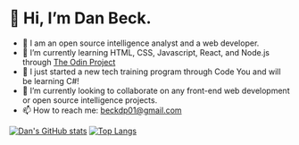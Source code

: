 # 👋 Hi, I’m Dan Beck. 
- 👀 I am an open source intelligence analyst and a web developer.
- 🌱 I’m currently learning HTML, CSS, Javascript, React, and Node.js through [The Odin Project](https://www.theodinproject.com/)
- 🌱 I just started a new tech training program through Code You and will be learning C#!
- 💞️ I’m currently looking to collaborate on any front-end web development or open source intelligence projects.
- 📫 How to reach me: beckdp01@gmail.com

[![Dan's GitHub stats](https://github-readme-stats.vercel.app/api?username=dp-beck)](https://github.com/anuraghazra/github-readme-stats)
[![Top Langs](https://github-readme-stats.vercel.app/api/top-langs/?username=dp-beck)](https://github.com/anuraghazra/github-readme-stats)

<!---
dp-beck/dp-beck is a ✨ special ✨ repository because its `README.md` (this file) appears on your GitHub profile.
You can click the Preview link to take a look at your changes.
--->
